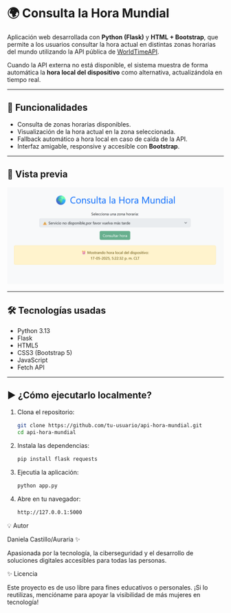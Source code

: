 # 🌍 Consulta la Hora Mundial

Aplicación web desarrollada con **Python (Flask)** y **HTML + Bootstrap**, que permite a los usuarios consultar la hora actual en distintas zonas horarias del mundo utilizando la API pública de [WorldTimeAPI](https://worldtimeapi.org/).

Cuando la API externa no está disponible, el sistema muestra de forma automática la **hora local del dispositivo** como alternativa, actualizándola en tiempo real.

---

## 🚀 Funcionalidades

- Consulta de zonas horarias disponibles.
- Visualización de la hora actual en la zona seleccionada.
- Fallback automático a hora local en caso de caída de la API.
- Interfaz amigable, responsive y accesible con **Bootstrap**.

---

## 📸 Vista previa

![Vista previa de la app](vistaprevia.png)

---

## 🛠️ Tecnologías usadas

- Python 3.13
- Flask
- HTML5
- CSS3 (Bootstrap 5)
- JavaScript
- Fetch API

---

## ▶️ ¿Cómo ejecutarlo localmente?

1. Clona el repositorio:
   ```bash
   git clone https://github.com/tu-usuario/api-hora-mundial.git
   cd api-hora-mundial
2. Instala las dependencias:
   ```bash 
   pip install flask requests

3. Ejecutia la aplicación:
   ```bash 
   python app.py
   
4. Abre en tu navegador:
   ```bash 
   http://127.0.0.1:5000
   
💡 Autor

Daniela Castillo/Auraria ✨

Apasionada por la tecnología, la ciberseguridad y el desarrollo de soluciones digitales accesibles para todas las personas.

✨ Licencia

Este proyecto es de uso libre para fines educativos o personales.
¡Si lo reutilizas, mencióname para apoyar la visibilidad de más mujeres en tecnología!